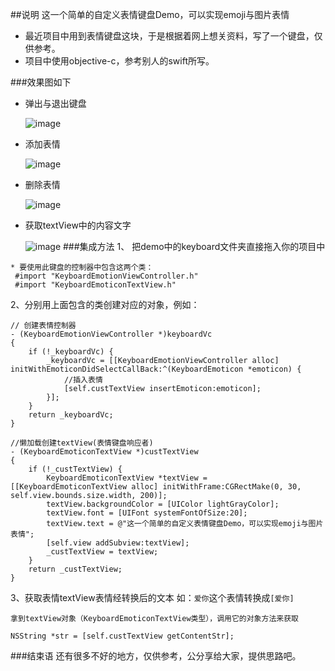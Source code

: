 ##说明
这一个简单的自定义表情键盘Demo，可以实现emoji与图片表情

* 最近项目中用到表情键盘这块，于是根据着网上想关资料，写了一个键盘，仅供参考。
* 项目中使用objective-c，参考别人的swift所写。

###效果图如下 
* 弹出与退出键盘

  ![image](https://github.com/linxyang/emojiKeyboardDemo/blob/master/screenshots/1.gif)
 
 * 添加表情
 
   ![image](https://github.com/linxyang/emojiKeyboardDemo/blob/master/screenshots/2.gif)
 
 * 删除表情
 
   ![image](https://github.com/linxyang/emojiKeyboardDemo/blob/master/screenshots/3.gif)
  
 * 获取textView中的内容文字
 
   ![image](https://github.com/linxyang/emojiKeyboardDemo/blob/master/screenshots/4.gif)
###集成方法
1、 把demo中的keyboard文件夹直接拖入你的项目中

```
* 要使用此键盘的控制器中包含这两个类：
 #import "KeyboardEmotionViewController.h"
 #import "KeyboardEmoticonTextView.h"
```
2、分别用上面包含的类创建对应的对象，例如：

```
// 创建表情控制器
- (KeyboardEmotionViewController *)keyboardVc
{
    if (!_keyboardVc) {
        _keyboardVc = [[KeyboardEmotionViewController alloc] initWithEmoticonDidSelectCallBack:^(KeyboardEmoticon *emoticon) {
            //插入表情
            [self.custTextView insertEmoticon:emoticon];
        }];
    }
    return _keyboardVc;
}

//懒加载创建textView(表情键盘响应者)
- (KeyboardEmoticonTextView *)custTextView
{
    if (!_custTextView) {
        KeyboardEmoticonTextView *textView = [[KeyboardEmoticonTextView alloc] initWithFrame:CGRectMake(0, 30, self.view.bounds.size.width, 200)];
        textView.backgroundColor = [UIColor lightGrayColor];
        textView.font = [UIFont systemFontOfSize:20];
        textView.text = @"这一个简单的自定义表情键盘Demo，可以实现emoji与图片表情";
        [self.view addSubview:textView];
        _custTextView = textView;
    }
    return _custTextView;
}
```
3、获取表情textView表情经转换后的文本
  如：`爱你`这个表情转换成`[爱你]`
  
  ```
  拿到textView对象（KeyboardEmoticonTextView类型），调用它的对象方法来获取
  
  NSString *str = [self.custTextView getContentStr];
  ```
  
###结束语
还有很多不好的地方，仅供参考，公分享给大家，提供思路吧。
  

